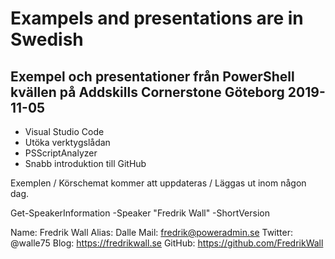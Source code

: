 # Exampels and presentations are in Swedish

## Exempel och presentationer från PowerShell kvällen på Addskills Cornerstone Göteborg 2019-11-05

- Visual Studio Code
- Utöka verktygslådan
- PSScriptAnalyzer
- Snabb introduktion till GitHub

Exemplen / Körschemat kommer att uppdateras / Läggas ut inom någon dag.

Get-SpeakerInformation -Speaker "Fredrik Wall" -ShortVersion

Name:       Fredrik Wall
Alias:      Dalle
Mail:       fredrik@poweradmin.se
Twitter:    @walle75
Blog:       https://fredrikwall.se
GitHub:     https://github.com/FredrikWall